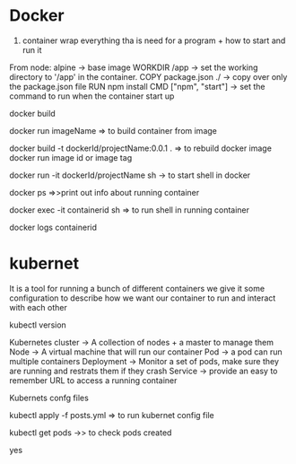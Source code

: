 # Docker

1) container wrap everything tha is need for a program + how to start and run it


From node: alpine -> base image
WORKDIR /app -> set the working directory to '/app' in the container. 
COPY package.json ./ -> copy over only the package.json file
RUN npm install
CMD ["npm", "start"] -> set the command to run when the container start up


docker build

docker run imageName => to build container from image

docker build -t dockerId/projectName:0.0.1 .  => to
 rebuild docker image
docker run image id or image tag

docker run -it dockerId/projectName sh -> to start shell in docker

docker ps =>>print out info about running container

docker exec -it containerid sh => to run shell in running container

docker logs containerid 



# kubernet
It is a tool for running a bunch of different containers
we give it some configuration to describe how we want our container to run and interact with each other

kubectl version

Kubernetes cluster -> A collection of nodes + a master to manage them
Node -> A virtual machine that will run our container
Pod -> a pod can run multiple containers
Deployment -> Monitor a set of pods, make sure they are running and restrats them if they crash
Service -> provide an easy to remember URL to access a running container

Kubernets confg files


kubectl apply -f posts.yml => to run kubernet config file

kubectl get pods ->> to check pods created

yes


